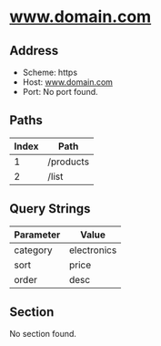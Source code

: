 # www.domain.com

## Address

- Scheme: https
- Host: www.domain.com
- Port: No port found.

## Paths

| Index | Path                |
|-------|---------------------|
| 1 | /products |
| 2 | /list |

## Query Strings

| Parameter      | Value         |
|----------------|---------------|
| category | electronics |
| sort | price |
| order | desc |

## Section

No section found.

